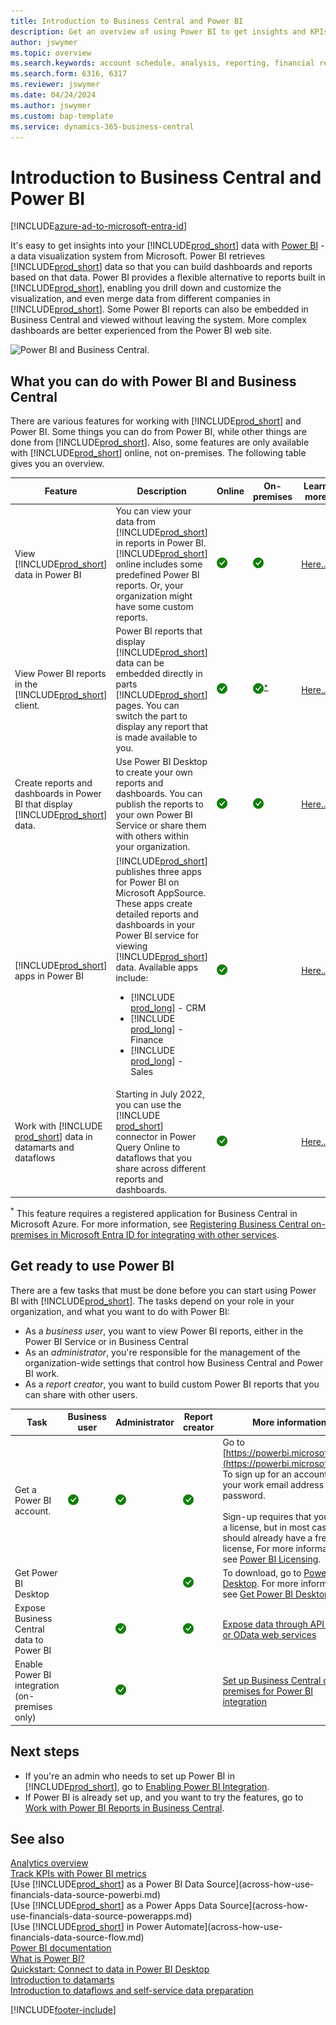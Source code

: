 ```yaml
---
title: Introduction to Business Central and Power BI
description: Get an overview of using Power BI to get insights and KPIs from your Business Central data.
author: jswymer
ms.topic: overview
ms.search.keywords: account schedule, analysis, reporting, financial report, business intelligence, KPI
ms.search.form: 6316, 6317
ms.reviewer: jswymer
ms.date: 04/24/2024
ms.author: jswymer
ms.custom: bap-template
ms.service: dynamics-365-business-central
---
```

# Introduction to Business Central and Power BI

[!INCLUDE[azure-ad-to-microsoft-entra-id](~/../shared-content/shared/azure-ad-to-microsoft-entra-id.md)]

It's easy to get insights into your [!INCLUDE[prod_short](includes/prod_short.md)] data with [Power BI](https://powerbi.microsoft.com) - a data visualization system from Microsoft. Power BI retrieves [!INCLUDE[prod_short](includes/prod_short.md)] data so that you can build dashboards and reports based on that data. Power BI provides a flexible alternative to reports built in [!INCLUDE[prod_short](includes/prod_short.md)], enabling you drill down and customize the visualization, and even merge data from different companies in [!INCLUDE[prod_short](includes/prod_short.md)]. Some Power BI reports can also be embedded in Business Central and viewed without leaving the system. More complex dashboards are better experienced from the Power BI web site.

![Power BI and Business Central.](media/power-bi-intro.png)

## What you can do with Power BI and Business Central

There are various features for working with [!INCLUDE[prod_short](includes/prod_short.md)] and Power BI. Some things you can do from Power BI, while other things are done from [!INCLUDE[prod_short](includes/prod_short.md)]. Also, some features are only available with [!INCLUDE[prod_short](includes/prod_short.md)] online, not on-premises. The following table gives you an overview.

|Feature|Description|Online|On-premises|Learn more|
|-------|-----------|--------------|-----------|----------------|
|View [!INCLUDE[prod_short](includes/prod_short.md)] data in Power BI|You can view your data from [!INCLUDE[prod_short](includes/prod_short.md)] in reports in Power BI. [!INCLUDE[prod_short](includes/prod_short.md)] online includes some predefined Power BI reports. Or, your organization might have some custom reports.|![Works online.](media/check.png)|![Works on-premises](media/check.png)|[Here...](across-working-with-powerbi.md)|
|View Power BI reports in the [!INCLUDE[prod_short](includes/prod_short.md)] client.| Power BI reports that display [!INCLUDE[prod_short](includes/prod_short.md)] data can be embedded directly in parts [!INCLUDE[prod_short](includes/prod_short.md)] pages. You can switch the part to display any report that is made available to you. |![works online.](media/check.png)|![Works on-premises](media/check.png)<sup>[*](#onprem)</sup>|[Here...](across-working-with-powerbi.md).|
|Create reports and dashboards in Power BI that display [!INCLUDE[prod_short](includes/prod_short.md)] data.|Use Power BI Desktop to create your own reports and dashboards. You can publish the reports to your own Power BI Service or share them with others within your organization.|![Works online.](media/check.png)|![works on-premises](media/check.png)|[Here...](across-how-use-financials-data-source-powerbi.md)|
|[!INCLUDE[prod_short](includes/prod_short.md)] apps in Power BI| [!INCLUDE[prod_short](includes/prod_short.md)] publishes three apps for Power BI on Microsoft AppSource. These apps create detailed reports and dashboards in your Power BI service for viewing [!INCLUDE[prod_short](includes/prod_short.md)] data. Available apps include: <ul><li>[!INCLUDE [prod_long](includes/prod_long.md)] - CRM </li><li>[!INCLUDE [prod_long](includes/prod_long.md)] - Finance </li><li>[!INCLUDE [prod_long](includes/prod_long.md)] - Sales </li></ul>  |![Works online.](media/check.png)||[Here...](across-powerbi-business-central-apps.md)|
|Work with [!INCLUDE [prod_short](includes/prod_short.md)] data in datamarts and dataflows|Starting in July 2022, you can use the [!INCLUDE [prod_short](includes/prod_short.md)] connector in Power Query Online to dataflows that you share across different reports and dashboards.|![works online.](media/check.png)||[Here...](across-powerbi-business-central-apps.md)|

<a name="onprem"><sup>*</sup></a> This feature requires a registered application for Business Central in Microsoft Azure. For more information, see [Registering Business Central on-premises in Microsoft Entra ID for integrating with other services](/dynamics365/business-central/dev-itpro/administration/register-app-azure).

## Get ready to use Power BI

There are a few tasks that must be done before you can start using Power BI with [!INCLUDE[prod_short](includes/prod_short.md)].<!-- Some of the tasks are typically only done by administrators or super users.--> The tasks depend on your role in your organization, and what you want to do with Power BI:

- As a *business user*, you want to view Power BI reports, either in the Power BI Service or in Business Central
- As an *administrator*, you're responsible for the management of the organization-wide settings that control how Business Central and Power BI work.
- As a *report creator*, you want to build custom Power BI reports that you can share with other users.

|Task|Business user|Administrator|Report creator|More information|
|----|-------------|-------------|-----------------------|----------------|
|Get a Power BI account.|![yet another checkmark.](media/check.png)|![it's a checkmark](media/check.png)|![again a checkmark](media/check.png)|Go to [https://powerbi.microsoft.com](https://powerbi.microsoft.com). To sign up for an account, use your work email address and password. <br /><br/>Sign-up requires that you have a license, but in most cases you should already have a free license, For more information, see [Power BI Licensing](admin-powerbi-setup.md#license).|
|Get Power BI Desktop|||![again a checkmark.](media/check.png)|To download, go to [Power BI Desktop](https://powerbi.microsoft.com/desktop/). For more information, see [Get Power BI Desktop](/power-bi/fundamentals/desktop-get-the-desktop).
|Expose Business Central data to Power BI||![it's a checkmark.](media/check.png)|![again a checkmark](media/check.png)|[Expose data through API pages or OData web services](admin-powerbi-setup.md#exposedata)
|Enable Power BI integration<br />(on-premises only)||![it's a checkmark.](media/check.png)||[Set up Business Central on-premises for Power BI integration](across-working-with-business-central-in-powerbi.md#setup)|


## Next steps

- If you're an admin who needs to set up Power BI in [!INCLUDE[prod_short](includes/prod_short.md)], go to [Enabling Power BI Integration](admin-powerbi-setup.md).
- If Power BI is already set up, and you want to try the features, go to [Work with Power BI Reports in Business Central](across-working-with-powerbi.md).

## See also

[Analytics overview](reports-bi-reporting.md)   
[Track KPIs with Power BI metrics](track-kpis-with-power-bi-metrics.md)   
[Use [!INCLUDE[prod_short](includes/prod_short.md)] as a Power BI Data Source](across-how-use-financials-data-source-powerbi.md)  
[Use [!INCLUDE[prod_short](includes/prod_short.md)] as a Power Apps Data Source](across-how-use-financials-data-source-powerapps.md)  
[Use [!INCLUDE[prod_short](includes/prod_short.md)] in Power Automate](across-how-use-financials-data-source-flow.md)  
[Power BI documentation](/power-bi/)  
[What is Power BI?](/power-bi/fundamentals/power-bi-overview)  
[Quickstart: Connect to data in Power BI Desktop](/power-bi/desktop-quickstart-connect-to-data)  
[Introduction to datamarts](/power-bi/transform-model/datamarts/datamarts-overview)  
[Introduction to dataflows and self-service data preparation](/power-bi/transform-model/dataflows/dataflows-introduction-self-service)  

[!INCLUDE[footer-include](includes/footer-banner.md)]
